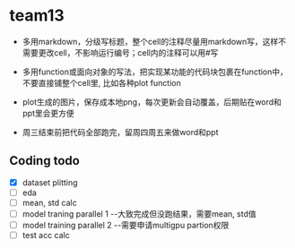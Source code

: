 # team13

- 多用markdown，分级写标题，整个cell的注释尽量用markdown写，这样不需要更改cell，不影响运行编号；cell内的注释可以用#写
- 多用function或面向对象的写法，把实现某功能的代码块包裹在function中，不要直接铺整个cell里, 比如各种plot function
- plot生成的图片，保存成本地png，每次更新会自动覆盖，后期贴在word和ppt里会更方便
  
- 周三结束前把代码全部跑完，留周四周五来做word和ppt

## Coding todo
- [x] dataset plitting
- [ ] eda
- [ ] mean, std calc
- [ ] model traning parallel 1    --大致完成但没跑结果，需要mean, std值
- [ ] model training parallel 2   --需要申请multigpu partion权限
- [ ] test acc calc
